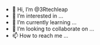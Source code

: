 - 👋 Hi, I’m @3Rtechleap
- 👀 I’m interested in ...
- 🌱 I’m currently learning ...
- 💞️ I’m looking to collaborate on ...
- 📫 How to reach me ...

<!---
3Rtechleap/3Rtechleap is a ✨ special ✨ repository because its `README.md` (this file) appears on your GitHub profile.
You can click the Preview link to take a look at your changes.
--->
